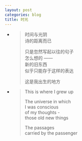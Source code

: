 ```yaml
---
layout: post
categories: blog
title: 时光
---
```

<div class='shiguang'>
	<ul>
		<li>
			<blockquote class='chinese active'>
				<p>时间与光阴<br>
				诗的距离而已</p>
				<p>只是忽然写起以往的句子<br>
				怎么想的 ——<br>
				新的旧东西<br>
				似乎只能存于这样的表达</p>
				<p>这是我出生的地方</p>
			</blockquote>
		</li>
		<li>
			<blockquote class='active'>
				<p>This is where I grew up</p>
				<p>The universe in which<br>
				I was conscious<br>
				of my thoughts -<br>
				those old new things</p>
				<p>The passages<br>
				carried by the passenger</p>
			</blockquote>
		</li>
	</ul>
</div>
<script>
	var poem = $('.shiguang ul li blockquote');
	poem.on('click',function(){
		poem.removeClass('active').addClass('inactive')
		$(this).removeClass('inactive').addClass('active');
	});
</script>



